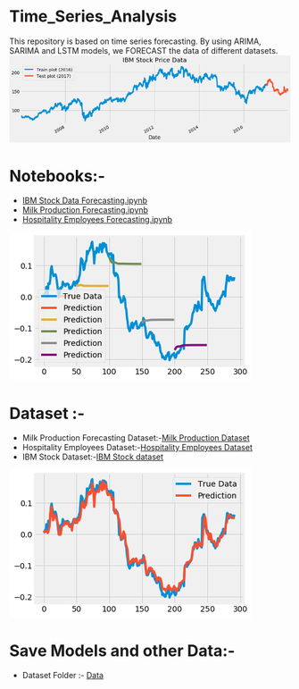 # Time_Series_Analysis 

This repository is based on time series forecasting. By using ARIMA, SARIMA and LSTM models, we FORECAST the data of different datasets.
<img src="https://github.com/kishanpython/Time_Series_Analysis/blob/master/Data/ibm.png"></img>

# Notebooks:-

<ul>
 <li><a href="https://github.com/kishanpython/Time_Series_Analysis/blob/master/IBM_Stock_Data_Forecating.ipynb">IBM Stock Data Forecasting.ipynb</a></li> 
  
<li><a href="https://github.com/kishanpython/Time_Series_Analysis/blob/master/TSAF_Monthly_Milk_Productions.ipynb">Milk Production Forecasting.ipynb</a></li>

<li><a href="https://github.com/kishanpython/Time_Series_Analysis/blob/master/TSAF_HospitalityEmployees.ipynb">Hospitality Employees Forecasting.ipynb</a></li>
</ul>
<img src="https://github.com/kishanpython/Time_Series_Analysis/blob/master/Data/ibm3.png"></img>

# Dataset :-
<ul>
<li>Milk Production Forecasting Dataset:-<a href="https://github.com/kishanpython/Time_Series_Analysis/blob/master/Data/monthly_milk_production.csv">Milk Production Dataset</a></li>
<li>Hospitality Employees Dataset:-<a href="https://github.com/kishanpython/Time_Series_Analysis/blob/master/Data/HospitalityEmployees.csv">Hospitality Employees Dataset</a></li>
  
<li>IBM Stock Dataset:-<a href="https://github.com/kishanpython/Time_Series_Analysis/blob/master/Data/IBM.csv">IBM Stock dataset</a></li>  
</ul>

<img src="https://github.com/kishanpython/Time_Series_Analysis/blob/master/Data/ibm2.png"></img>

# Save Models and other Data:-
<ul>
  <li>Dataset Folder :- <a href="https://github.com/kishanpython/Time_Series_Analysis/tree/master/Data">Data</a></li>
</ul>
